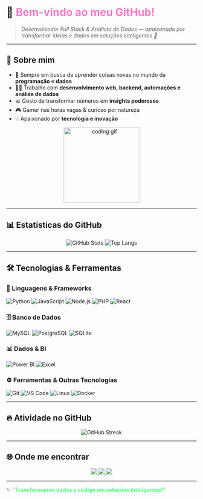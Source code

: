 # 👋 <span style="color:#ff79c6;">Bem-vindo ao meu GitHub!</span>  

> <i>Desenvolvedor Full Stack & Analista de Dados — apaixonado por transformar ideias e dados em soluções inteligentes 🚀</i>  

---

## 🌟 Sobre mim
- 🎯 Sempre em busca de aprender coisas novas no mundo da **programação** e **dados**  
- 🧑‍💻 Trabalho com **desenvolvimento web, backend, automações e análise de dados**  
- 📊 Gosto de transformar números em **insights poderosos**  
- 🎮 Gamer nas horas vagas & curioso por natureza  
- 💡 Apaixonado por **tecnologia e inovação**  

<p align="center">
  <img src="https://media.giphy.com/media/L0c8ww12lq1Do/giphy.gif" width="200" alt="coding gif" />
</p>

---

## 📊 Estatísticas do GitHub
<p align="center">
  <img src="https://github-readme-stats.vercel.app/api?username=eliasdevmind&show_icons=true&theme=tokyonight&hide_border=true&count_private=true" alt="GitHub Stats" />
  <img src="https://github-readme-stats.vercel.app/api/top-langs/?username=eliasdevmind&layout=compact&theme=tokyonight&hide_border=true" alt="Top Langs" />
</p>

---

## 🛠️ Tecnologias & Ferramentas

### 🚀 Linguagens & Frameworks
![Python](https://img.shields.io/badge/Python-3776AB?style=for-the-badge&logo=python&logoColor=white)
![JavaScript](https://img.shields.io/badge/JavaScript-F7DF1E?style=for-the-badge&logo=javascript&logoColor=black)
![Node.js](https://img.shields.io/badge/Node.js-339933?style=for-the-badge&logo=nodedotjs&logoColor=white)
![PHP](https://img.shields.io/badge/PHP-777BB4?style=for-the-badge&logo=php&logoColor=white)
![React](https://img.shields.io/badge/React-20232A?style=for-the-badge&logo=react&logoColor=61DAFB)

### 🗄️ Banco de Dados
![MySQL](https://img.shields.io/badge/MySQL-4479A1?style=for-the-badge&logo=mysql&logoColor=white)
![PostgreSQL](https://img.shields.io/badge/PostgreSQL-316192?style=for-the-badge&logo=postgresql&logoColor=white)
![SQLite](https://img.shields.io/badge/SQLite-07405E?style=for-the-badge&logo=sqlite&logoColor=white)

### 📊 Dados & BI
![Power BI](https://img.shields.io/badge/Power%20BI-F2C811?style=for-the-badge&logo=powerbi&logoColor=black)
![Excel](https://img.shields.io/badge/Excel-217346?style=for-the-badge&logo=microsoftexcel&logoColor=white)

### ⚙️ Ferramentas & Outras Tecnologias
![Git](https://img.shields.io/badge/Git-F05032?style=for-the-badge&logo=git&logoColor=white)
![VS Code](https://img.shields.io/badge/VS%20Code-007ACC?style=for-the-badge&logo=visualstudiocode&logoColor=white)
![Linux](https://img.shields.io/badge/Linux-FCC624?style=for-the-badge&logo=linux&logoColor=black)
![Docker](https://img.shields.io/badge/Docker-2496ED?style=for-the-badge&logo=docker&logoColor=white)

---

## 🔥 Atividade no GitHub
<p align="center">
  <img src="https://streak-stats.demolab.com?user=eliasdevmind&theme=tokyonight&hide_border=true" alt="GitHub Streak" />
</p>

---

## 🌐 Onde me encontrar
<p align="center">
  <a href="https://www.linkedin.com/in/eliasdevmind" target="_blank">
    <img src="https://img.shields.io/badge/LinkedIn-0A66C2?style=for-the-badge&logo=linkedin&logoColor=white" />
  </a>
  <a href="https://github.com/eliasdevmind" target="_blank">
    <img src="https://img.shields.io/badge/GitHub-100000?style=for-the-badge&logo=github&logoColor=white" />
  </a>
  <a href="mailto:eliasdevmind@outlook.com" target="_blank">
    <img src="https://img.shields.io/badge/Email-D14836?style=for-the-badge&logo=gmail&logoColor=white" />
  </a>
</p>

---

✨ <span style="color:#50fa7b;"><b>"Transformando dados e código em soluções inteligentes!"</b></span>  
